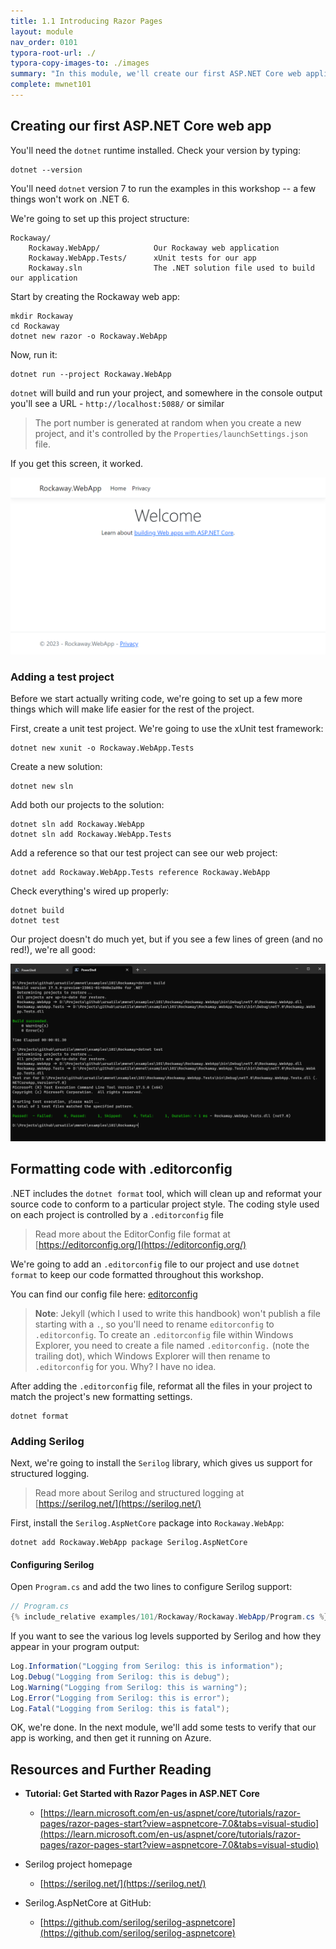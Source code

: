 ```yaml
---
title: 1.1 Introducing Razor Pages
layout: module
nav_order: 0101
typora-root-url: ./
typora-copy-images-to: ./images
summary: "In this module, we'll create our first ASP.NET Core web application and meet the Razor view engine"
complete: mwnet101
---
```


## Creating our first ASP.NET Core web app

You'll need the `dotnet` runtime installed. Check your version by typing:

```
dotnet --version
```

You'll need `dotnet` version 7 to run the examples in this workshop -- a few things won't work on .NET 6.

We're going to set up this project structure:

```
Rockaway/
	Rockaway.WebApp/			Our Rockaway web application
	Rockaway.WebApp.Tests/		xUnit tests for our app
	Rockaway.sln				The .NET solution file used to build our application
```

Start by creating the Rockaway web app:

```
mkdir Rockaway
cd Rockaway
dotnet new razor -o Rockaway.WebApp
```

Now, run it:

```
dotnet run --project Rockaway.WebApp
```

`dotnet` will build and run your project, and somewhere in the console output you'll see a URL - `http://localhost:5088/` or similar

> The port number is generated at random when you create a new project, and it's controlled by the `Properties/launchSettings.json` file.

If you get this screen, it worked.

![image-20231013161723763](./images/image-20231013161723763.png)

### Adding a test project

Before we start actually writing code, we're going to set up a few more things which will make life easier for the rest of the project.

First, create a unit test project. We're going to use the xUnit test framework:

```
dotnet new xunit -o Rockaway.WebApp.Tests
```

Create a new solution:

```
dotnet new sln
```

Add both our projects to the solution:

```
dotnet sln add Rockaway.WebApp
dotnet sln add Rockaway.WebApp.Tests
```

Add a reference so that our test project can see our web project:

```
dotnet add Rockaway.WebApp.Tests reference Rockaway.WebApp
```

Check everything's wired up properly:

```
dotnet build
dotnet test
```

Our project doesn't do much yet, but if you see a few lines of green (and no red!), we're all good:

![image-20231013162238945](./images/image-20231013162238945.png)

## Formatting code with .editorconfig

.NET includes the `dotnet format` tool, which will clean up and reformat your source code to conform to a particular project style. The coding style used on each project is controlled by a `.editorconfig` file

> Read more about the EditorConfig file format at [https://editorconfig.org/](https://editorconfig.org/)

We're going to add an `.editorconfig` file to our project and use `dotnet format` to keep our code formatted throughout this workshop.

You can find our config file here: [editorconfig](editorconfig)

> **Note**: Jekyll (which I used to write this handbook) won't publish a file starting with a `.`, so you'll need to rename `editorconfig` to `.editorconfig`. To create an `.editorconfig` file within Windows Explorer, you need to create a file named `.editorconfig.` (note the trailing dot), which Windows Explorer will then rename to `.editorconfig` for you. Why? I have no idea.

After adding the `.editorconfig` file, reformat all the files in your project to match the project's new formatting settings.

```
dotnet format
```

### Adding Serilog

Next, we're going to install the `Serilog` library, which gives us support for structured logging.

> Read more about Serilog and structured logging at [https://serilog.net/](https://serilog.net/)

First, install the `Serilog.AspNetCore` package into `Rockaway.WebApp`:

```
dotnet add Rockaway.WebApp package Serilog.AspNetCore
```

#### Configuring Serilog

Open `Program.cs` and add the two lines to configure Serilog support:

```csharp
// Program.cs
{% include_relative examples/101/Rockaway/Rockaway.WebApp/Program.cs %}
```

If you want to see the various log levels supported by Serilog and how they appear in your program output:

```csharp
Log.Information("Logging from Serilog: this is information");
Log.Debug("Logging from Serilog: this is debug");
Log.Warning("Logging from Serilog: this is warning");
Log.Error("Logging from Serilog: this is error");
Log.Fatal("Logging from Serilog: this is fatal");
```

OK, we're done. In the next module, we'll add some tests to verify that our app is working, and then get it running on Azure.

## Resources and Further Reading

* **Tutorial: Get Started with Razor Pages in ASP.NET Core**
  * [https://learn.microsoft.com/en-us/aspnet/core/tutorials/razor-pages/razor-pages-start?view=aspnetcore-7.0&tabs=visual-studio](https://learn.microsoft.com/en-us/aspnet/core/tutorials/razor-pages/razor-pages-start?view=aspnetcore-7.0&tabs=visual-studio)
* Serilog project homepage
  * [https://serilog.net/](https://serilog.net/)

* Serilog.AspNetCore at GitHub:
  * [https://github.com/serilog/serilog-aspnetcore](https://github.com/serilog/serilog-aspnetcore)
